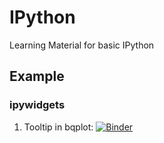 # IPython

Learning Material for basic IPython

## Example

### ipywidgets

1. Tooltip in bqplot: [![Binder](https://mybinder.org/badge_logo.svg)](https://mybinder.org/v2/gh/yasirroni/IPython/master?urlpath=%2Fvoila%2Frender%2Fnotebooks%2Fipywidgets%2Ftooltip%2520in%2520bqplot.ipynb)